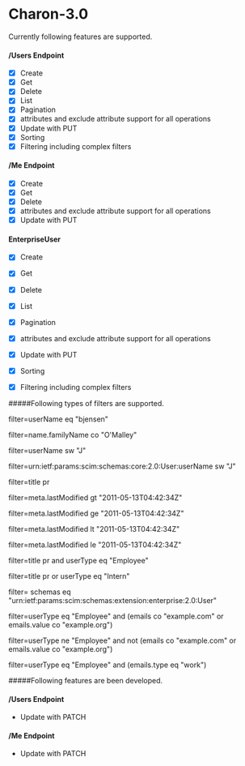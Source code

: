 # Charon-3.0

Currently following features are supported.

#### /Users Endpoint
- [x] Create
- [x] Get
- [x] Delete
- [x] List
- [x] Pagination
- [x] attributes and exclude attribute support for all operations
- [x] Update with PUT
- [x] Sorting
- [x] Filtering including complex filters

#### /Me Endpoint
- [x] Create
- [x] Get
- [x] Delete
- [x] attributes and exclude attribute support for all operations
- [x] Update with PUT

#### EnterpriseUser
- [x] Create
- [x] Get
- [x] Delete
- [x] List
- [x] Pagination
- [x] attributes and exclude attribute support for all operations
- [x] Update with PUT
- [x] Sorting
- [x] Filtering including complex filters


#####Following types of filters are supported.

filter=userName eq "bjensen"

filter=name.familyName co "O'Malley"

filter=userName sw "J"

filter=urn:ietf:params:scim:schemas:core:2.0:User:userName sw "J"

filter=title pr

filter=meta.lastModified gt "2011-05-13T04:42:34Z"

filter=meta.lastModified ge "2011-05-13T04:42:34Z"

filter=meta.lastModified lt "2011-05-13T04:42:34Z"

filter=meta.lastModified le "2011-05-13T04:42:34Z"

filter=title pr and userType eq "Employee"

filter=title pr or userType eq "Intern"

filter=
 schemas eq "urn:ietf:params:scim:schemas:extension:enterprise:2.0:User"

filter=userType eq "Employee" and (emails co "example.com" or
  emails.value co "example.org")

filter=userType ne "Employee" and not (emails co "example.com" or
  emails.value co "example.org")

filter=userType eq "Employee" and (emails.type eq "work")

#####Following features are been developed.

#### /Users Endpoint
- Update with PATCH

#### /Me Endpoint
- Update with PATCH

